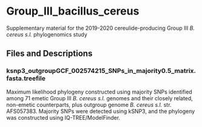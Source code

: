 # Group_III_bacillus_cereus
Supplementary material for the 2019-2020 cereulide-producing Group III *B. cereus s.l.* phylogenomics study

## Files and Descriptions

### ksnp3_outgroupGCF_002574215_SNPs_in_majority0.5_matrix.fasta.treefile

Maximum likelihood phylogeny constructed using majority SNPs identified among 71 emetic Group III *B. cereus s.l.* genomes 
and their closely related, non-emetic counterparts, plus outgroup genome *B. cereus s.l.* str. AFS057383. Majority SNPs were 
detected using kSNP3, and the phylogeny was constructed using IQ-TREE/ModelFinder.

